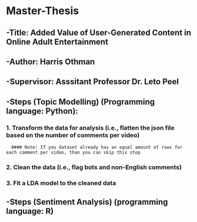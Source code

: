 # Master-Thesis
## -Title: Added Value of User-Generated Content in Online Adult Entertainment
## -Author: Harris Othman
## -Supervisor: Asssitant Professor Dr. Leto Peel


## -Steps (Topic Modelling) (Programming language: Python):
  ### 1. Transform the data for analysis (i.e., flatten the json file based on the number of comments per video)
      #### Note: If you dataset already has an equal amount of rows for each comment per video, than you can skip this step
  ### 2. Clean the data (i.e., flag bots and non-English comments)
  ### 3. Fit a LDA model to the cleaned data

## -Steps (Sentiment Analysis) (programming language: R)
